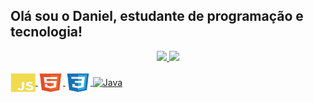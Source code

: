 ## Olá sou o Daniel, estudante de programação e tecnologia!
<div align="center">
  <a href="https://github.com/Daniel-Cristofori">
  
  <img height="180em" style="display: inline_block" src="https://github-readme-stats.sigma-five.vercel.app/api?username=Daniel-Cristofori&show_icons=true&theme=algolia&include_all_commits=true&count_private=true"/>
  
  <img height="180em" style="display: inline_block" src="https://github-readme-stats.sigma-five.vercel.app/api/top-langs/?username=Daniel-Cristofori&layout=compact&langs_count=7&theme=algolia" />
 

</div>

<div style="display: inline_block"><br>
  <img align="center" alt="Js" height="30" width="40" src="https://raw.githubusercontent.com/devicons/devicon/master/icons/javascript/javascript-plain.svg">
  <img align="center" alt="HTML" height="30" width="40" src="https://raw.githubusercontent.com/devicons/devicon/master/icons/html5/html5-original.svg">
  <img align="center" alt="CSS" height="30" width="40" src="https://raw.githubusercontent.com/devicons/devicon/master/icons/css3/css3-original.svg">
  <img align="center" alt="Java" height="30" width="40" src="https://raw.githubusercontent.com/jmnote/z-icons/master/svg/java.svg">
